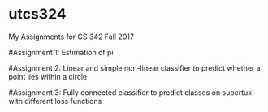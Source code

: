 # utcs324
My Assignments for CS 342 Fall 2017 

#Assignment 1: Estimation of pi

#Assignment 2: Linear and simple non-linear classifier to predict whether a point lies within a circle

#Assignment 3: Fully connected classifier to predict classes on supertux with different loss functions
